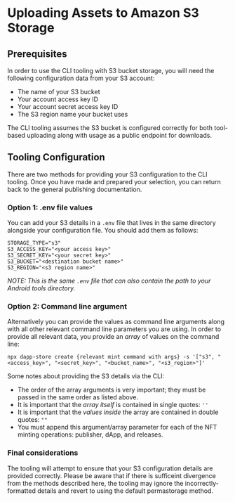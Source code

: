 
# Uploading Assets to Amazon S3 Storage

## Prerequisites

In order to use the CLI tooling with S3 bucket storage, you will need the following configuration data from your S3 account:

- The name of your S3 bucket
- Your account access key ID
- Your account secret access key ID
- The S3 region name your bucket uses

The CLI tooling assumes the S3 bucket is configured correctly for both tool-based uploading along with usage as a public endpoint for downloads. 

## Tooling Configuration

There are two methods for providing your S3 configuration to the CLI tooling. Once you have made and prepared your selection, you can return back to the general publishing documentation.

### Option 1: .env file values

You can add your S3 details in a `.env` file that lives in the same directory alongside your configuration file. You should add them as follows:

```
STORAGE_TYPE="s3"
S3_ACCESS_KEY="<your access key>"
S3_SECRET_KEY="<your secret key>"
S3_BUCKET="<destination bucket name>"
S3_REGION="<s3 region name>"
```

_NOTE: This is the same `.env` file that can also contain the path to your Android tools directory._

### Option 2: Command line argument

Alternatively you can provide the values as command line arguments along with all other relevant command line parameters you are using. In order to provide all relevant data, you provide an *array* of values on the command line:

```
npx dapp-store create {relevant mint command with args} -s '["s3", "<access_key>", "<secret_key>", "<bucket_name>", "<s3_region>"]'
```

Some notes about providing the S3 details via the CLI:

- The order of the array arguments is very important; they must be passed in the same order as listed above.
- It is important that the _array itself_ is contained in single quotes: ``''``
- It is important that the _values inside_ the array are contained in double quotes: ``""``
- You must append this argument/array parameter for each of the NFT minting operations: publisher, dApp, and releases.

### Final considerations

The tooling will attempt to ensure that your S3 configuration details are provided correctly. Please be aware that if there is sufficeint divergence from the methods described here, the tooling may ignore the incorrectly-formatted details and revert to using the default permastorage method.